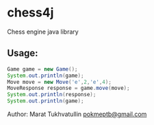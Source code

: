 chess4j
=======

Chess engine java library

Usage:
-------
```java
Game game = new Game();
System.out.println(game);
Move move = new Move('e',2,'e',4);
MoveResponse response = game.move(move);
System.out.println(response);
System.out.println(game);
```
Author: Marat Tukhvatullin <pokmeptb@gmail.com>

